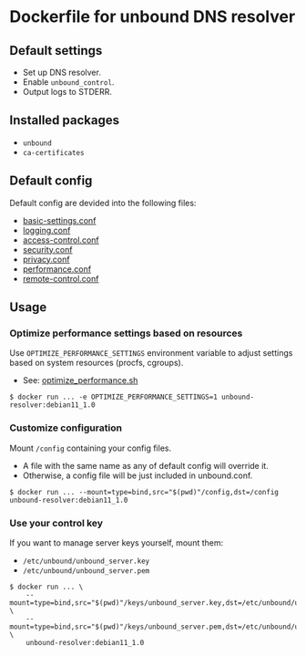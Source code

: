 # Dockerfile for unbound DNS resolver

## Default settings

* Set up DNS resolver.
* Enable `unbound_control`.
* Output logs to STDERR.


## Installed packages

* `unbound`
* `ca-certificates`

## Default config

Default config are devided into the following files:

- [basic-settings.conf](./data/configs/basic-settings.conf)
- [logging.conf](./data/configs/logging.conf)
- [access-control.conf](./data/configs/access-control.conf)
- [security.conf](./data/configs/security.conf)
- [privacy.conf](./data/configs/privacy.conf)
- [performance.conf](./data/configs/performance.conf)
- [remote-control.conf](./data/configs/remote-control.conf)

## Usage

### Optimize performance settings based on resources

Use `OPTIMIZE_PERFORMANCE_SETTINGS` environment variable to adjust settings based on system resources (procfs, cgroups).

* See: [optimize_performance.sh](./data/init.d/optimize_performance.sh)

```console
$ docker run ... -e OPTIMIZE_PERFORMANCE_SETTINGS=1 unbound-resolver:debian11_1.0
```

### Customize configuration

Mount `/config` containing your config files.

* A file with the same name as any of default config will override it.
* Otherwise, a config file will be just included in unbound.conf.

```console
$ docker run ... --mount=type=bind,src="$(pwd)"/config,dst=/config unbound-resolver:debian11_1.0
```

### Use your control key

If you want to manage server keys yourself, mount them:

* `/etc/unbound/unbound_server.key`
* `/etc/unbound/unbound_server.pem`

```console
$ docker run ... \
    --mount=type=bind,src="$(pwd)"/keys/unbound_server.key,dst=/etc/unbound/unbound_sever.key \
    --mount=type=bind,src="$(pwd)"/keys/unbound_server.pem,dst=/etc/unbound/unbound_sever.pem \
    unbound-resolver:debian11_1.0
```